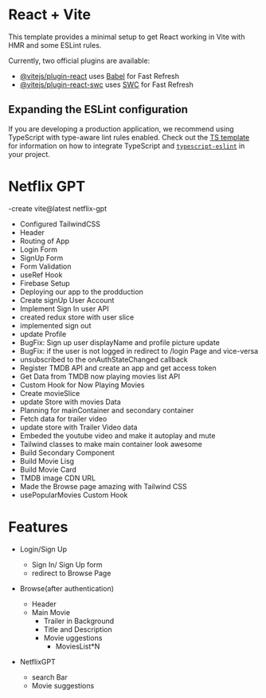 # React + Vite

This template provides a minimal setup to get React working in Vite with HMR and some ESLint rules.

Currently, two official plugins are available:

- [@vitejs/plugin-react](https://github.com/vitejs/vite-plugin-react/blob/main/packages/plugin-react) uses [Babel](https://babeljs.io/) for Fast Refresh
- [@vitejs/plugin-react-swc](https://github.com/vitejs/vite-plugin-react/blob/main/packages/plugin-react-swc) uses [SWC](https://swc.rs/) for Fast Refresh

## Expanding the ESLint configuration

If you are developing a production application, we recommend using TypeScript with type-aware lint rules enabled. Check out the [TS template](https://github.com/vitejs/vite/tree/main/packages/create-vite/template-react-ts) for information on how to integrate TypeScript and [`typescript-eslint`](https://typescript-eslint.io) in your project.

# Netflix GPT
 -create vite@latest netflix-gpt
 - Configured TailwindCSS
 - Header
 - Routing of App
 - Login Form
 - SignUp Form
 - Form Validation
 - useRef Hook
 - Firebase Setup
 - Deploying our app to the prodduction
 - Create signUp User Account
 - Implement Sign In user API
 - created redux store with user slice
 - implemented sign out
 - update Profile
 - BugFix: Sign up user displayName and profile picture update
 - BugFix: if the user is not logged in redirect to /login Page and vice-versa
 - unsubscribed to the onAuthStateChanged callback
 - Register TMDB API and create an app and get access token
 - Get Data from TMDB now playing movies list API
 - Custom Hook for Now Playing Movies
 - Create movieSlice
 - update Store with movies Data
 - Planning for mainContainer and secondary container
 - Fetch data for trailer video
 - update store with Trailer Video data
 - Embeded the youtube video and make it autoplay and mute
 - Tailwind classes to make main container look awesome
 - Build Secondary Component
 - Build Movie Lisg
 - Build Movie Card
 - TMDB image CDN URL
 - Made the Browse page amazing with Tailwind CSS
 - usePopularMovies Custom Hook


 # Features
 - Login/Sign Up
      - Sign In/ Sign Up form
      - redirect to Browse Page

 - Browse(after authentication)
    - Header
    - Main Movie
       - Trailer in Background
       - Title and Description
       - Movie uggestions
           - MoviesList*N

- NetflixGPT
  - search Bar
  - Movie suggestions